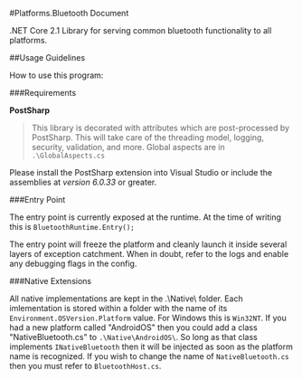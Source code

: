 ﻿
#Platforms.Bluetooth Document

.NET Core 2.1 Library for serving common bluetooth functionality to all platforms.

##Usage Guidelines

How to use this program:

###Requirements

**PostSharp**
>This library is decorated with attributes which are post-processed by PostSharp.
>This will take care of the threading model, logging, security, validation, and more.
>Global aspects are in `.\GlobalAspects.cs`

Please install the PostSharp extension into Visual Studio or include the assemblies at *version 6.0.33* or greater.

###Entry Point

The entry point is currently exposed at the runtime. At the time of writing this is `BluetoothRuntime.Entry();`

The entry point will freeze the platform and cleanly launch it inside several layers of exception catchment.
When in doubt, refer to the logs and enable any debugging flags in the config.

###Native Extensions

All native implementations are kept in the .\Native\ folder.
Each imlementation is stored within a folder with the name of its `Environment.OSVersion.Platform` value.
For Windows this is `Win32NT`.
If you had a new platform called "AndroidOS" then you could add a class "NativeBluetooth.cs" to `.\Native\AndroidOS\`.
So long as that class implements `INativeBluetooth` then it will be injected as soon as the platform name is recognized.
If you wish to change the name of `NativeBluetooth.cs` then you must refer to `BluetoothHost.cs`.
